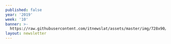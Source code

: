 ```yaml
---
published: false
year: '2019'
week: '10'
banner: >-
  https://raw.githubusercontent.com/itnewslat/assets/master/img/728x90/Banner-Resumen.jpg
layout: newsletter
---
```

